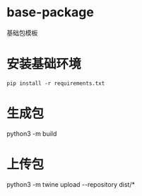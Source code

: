 # base-package
基础包模板
# 安装基础环境
```
pip install -r requirements.txt
```
# 生成包
python3 -m build

# 上传包
python3 -m twine upload --repository dist/*